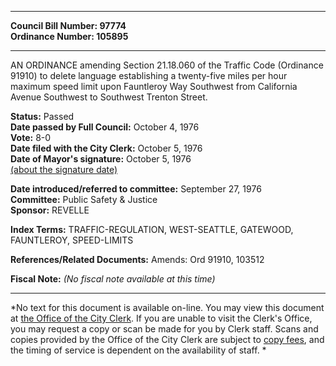 * * * * *  
  
**Council Bill Number: [](#h0)[](#h2)97774**   
**Ordinance Number: 105895**  
  
* * * * *  
  
AN ORDINANCE amending Section 21.18.060 of the Traffic Code (Ordinance 91910) to delete language establishing a twenty-five miles per hour maximum speed limit upon Fauntleroy Way Southwest from California Avenue Southwest to Southwest Trenton Street.  
  
**Status:** Passed   
**Date passed by Full Council:** October 4, 1976   
**Vote:** 8-0   
**Date filed with the City Clerk:** October 5, 1976   
**Date of Mayor's signature:** October 5, 1976   
[(about the signature date)](/~public/approvaldate.htm)   
  
  
**Date introduced/referred to committee:** September 27, 1976   
**Committee:** Public Safety & Justice   
**Sponsor:** REVELLE   
  
**Index Terms:** TRAFFIC-REGULATION, WEST-SEATTLE, GATEWOOD, FAUNTLEROY, SPEED-LIMITS  
  
**References/Related Documents:** Amends: Ord 91910, 103512  
  
**Fiscal Note:** *(No fiscal note available at this time)*  
  
* * * * *  
  
*No text for this document is available on-line. You may view this document at [the Office of the City Clerk](http://www.seattle.gov/leg/clerk/contactUs.htm). If you are unable to visit the Clerk's Office, you may request a copy or scan be made for you by Clerk staff. Scans and copies provided by the Office of the City Clerk are subject to [copy fees](http://clerk.seattle.gov/~public/clerkfees.htm), and the timing of service is dependent on the availability of staff. *  
  
  
